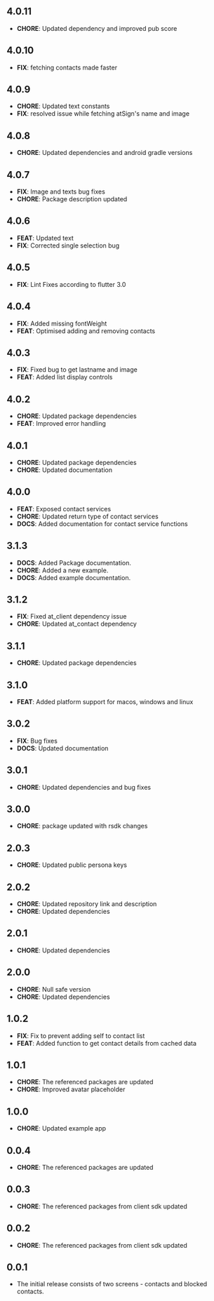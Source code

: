 ## 4.0.11
- **CHORE**: Updated dependency and improved pub score

## 4.0.10
- **FIX**: fetching contacts made faster

## 4.0.9
- **CHORE**: Updated text constants
- **FIX**: resolved issue while fetching atSign's name and image

## 4.0.8
- **CHORE**: Updated dependencies and android gradle versions

## 4.0.7
- **FIX**: Image and texts bug fixes
- **CHORE**: Package description updated

## 4.0.6
- **FEAT**: Updated text
- **FIX**: Corrected single selection bug

## 4.0.5
- **FIX**: Lint Fixes according to flutter 3.0

## 4.0.4
- **FIX**: Added missing fontWeight
- **FEAT**: Optimised adding and removing contacts

## 4.0.3
- **FIX**: Fixed bug to get lastname and image
- **FEAT**: Added list display controls

## 4.0.2
- **CHORE**: Updated package dependencies
- **FEAT**: Improved error handling

## 4.0.1
- **CHORE**: Updated package dependencies
- **CHORE**: Updated documentation

## 4.0.0
- **FEAT**: Exposed contact services
- **CHORE**: Updated return type of contact services
- **DOCS**: Added documentation for contact service functions

## 3.1.3
- **DOCS**: Added Package documentation.
- **CHORE**: Added a new example.
- **DOCS**: Added example documentation.

## 3.1.2
- **FIX**: Fixed at_client dependency issue
- **CHORE**: Updated at_contact dependency

## 3.1.1
- **CHORE**: Updated package dependencies

## 3.1.0
- **FEAT**: Added platform support for macos, windows and linux

## 3.0.2
- **FIX**: Bug fixes
- **DOCS**: Updated documentation

## 3.0.1
- **CHORE**: Updated dependencies and bug fixes

## 3.0.0
- **CHORE**: package updated with rsdk changes

## 2.0.3
- **CHORE**: Updated public persona keys

## 2.0.2
- **CHORE**: Updated repository link and description
- **CHORE**: Updated dependencies

## 2.0.1
- **CHORE**: Updated dependencies

## 2.0.0
- **CHORE**: Null safe version
- **CHORE**: Updated dependencies

## 1.0.2
- **FIX**: Fix to prevent adding self to contact list
- **FEAT**: Added function to get contact details from cached data

## 1.0.1
- **CHORE**: The referenced packages are updated
- **CHORE**: Improved avatar placeholder

## 1.0.0
- **CHORE**: Updated example app

## 0.0.4
- **CHORE**: The referenced packages are updated

## 0.0.3
- **CHORE**: The referenced packages from client sdk updated

## 0.0.2
- **CHORE**: The referenced packages from client sdk updated

## 0.0.1
- The initial release consists of two screens - contacts and blocked contacts.